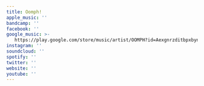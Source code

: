 ```yaml
---
title: Oomph!
apple_music: ''
bandcamp: ''
facebook: ''
google_music: >-
   https://play.google.com/store/music/artist/OOMPH?id=Aexgnrzditbpxbyn62dyynzahke
instagram: ''
soundcloud: ''
spotify: ''
twitter: ''
website: ''
youtube: ''
---
```

